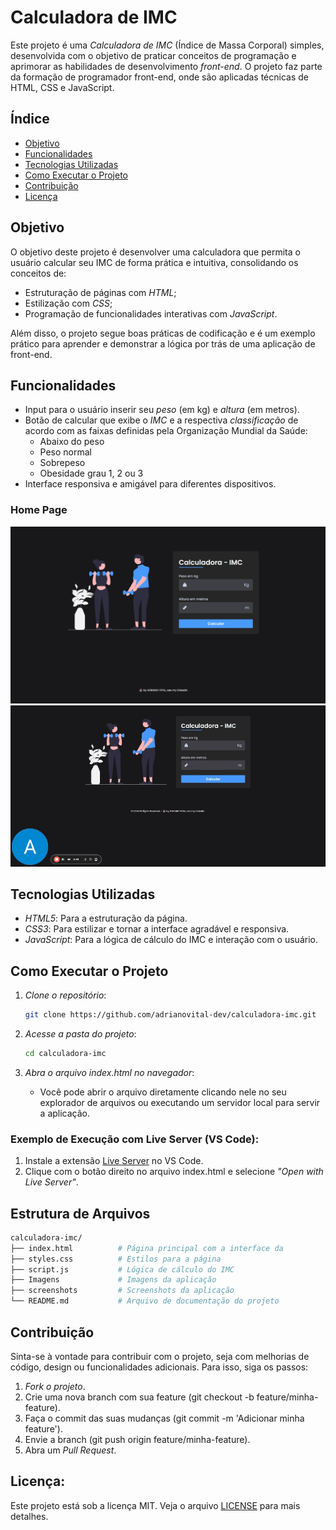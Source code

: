 # Calculadora de IMC

Este projeto é uma *Calculadora de IMC* (Índice de Massa Corporal) simples, desenvolvida com o objetivo de praticar conceitos de programação e aprimorar as habilidades de desenvolvimento *front-end*. O projeto faz parte da formação de programador front-end, onde são aplicadas técnicas de HTML, CSS e JavaScript.


## Índice



- [Objetivo](#objetivo)
- [Funcionalidades](#funcionalidades)
- [Tecnologias Utilizadas](#tecnologias-utilizadas)
- [Como Executar o Projeto](#como-executar-o-projeto)
- [Contribuição](#contribuição)
- [Licença](#licença)

## Objetivo

O objetivo deste projeto é desenvolver uma calculadora que permita o usuário calcular seu IMC de forma prática e intuitiva, consolidando os conceitos de:
- Estruturação de páginas com *HTML*;
- Estilização com *CSS*;
- Programação de funcionalidades interativas com *JavaScript*.

Além disso, o projeto segue boas práticas de codificação e é um exemplo prático para aprender e demonstrar a lógica por trás de uma aplicação de front-end.

## Funcionalidades

- Input para o usuário inserir seu *peso* (em kg) e *altura* (em metros).
- Botão de calcular que exibe o *IMC* e a respectiva *classificação* de acordo com as faixas definidas pela Organização Mundial da Saúde:
  - Abaixo do peso
  - Peso normal
  - Sobrepeso
  - Obesidade grau 1, 2 ou 3
- Interface responsiva e amigável para diferentes dispositivos.

### Home Page  
  
![Página Inicial](./assets/screenshots/Home%20Page.jpg)
![Página em ação](assets/screenshots/Calculadora%20IMC.gif)  

## Tecnologias Utilizadas

- *HTML5*: Para a estruturação da página.
- *CSS3*: Para estilizar e tornar a interface agradável e responsiva.
- *JavaScript*: Para a lógica de cálculo do IMC e interação com o usuário.

## Como Executar o Projeto

1. *Clone o repositório*:
   ```bash
   git clone https://github.com/adrianovital-dev/calculadora-imc.git
   ```

2. *Acesse a pasta do projeto*:
   ```bash
   cd calculadora-imc
   ```

3. *Abra o arquivo index.html no navegador*:
   - Você pode abrir o arquivo diretamente clicando nele no seu explorador de arquivos ou executando um servidor local para servir a aplicação.

### Exemplo de Execução com Live Server (VS Code):
1. Instale a extensão [Live Server](https://marketplace.visualstudio.com/items?itemName=ritwickdey.LiveServer) no VS Code.
2. Clique com o botão direito no arquivo index.html e selecione *"Open with Live Server"*.

## Estrutura de Arquivos

  ```bash
calculadora-imc/
├── index.html          # Página principal com a interface da 
├── styles.css          # Estilos para a página
├── script.js           # Lógica de cálculo do IMC
├── Imagens             # Imagens da aplicação
├── screenshots         # Screenshots da aplicação
└── README.md           # Arquivo de documentação do projeto
```

## Contribuição

Sinta-se à vontade para contribuir com o projeto, seja com melhorias de código, design ou funcionalidades adicionais. Para isso, siga os passos:

1. *Fork o projeto*.
2. Crie uma nova branch com sua feature (git checkout -b feature/minha-feature).
3. Faça o commit das suas mudanças (git commit -m 'Adicionar minha feature').
4. Envie a branch (git push origin feature/minha-feature).
5. Abra um *Pull Request*.


## Licença:

Este projeto está sob a licença MIT. Veja o arquivo [LICENSE](LICENSE) para mais detalhes.
